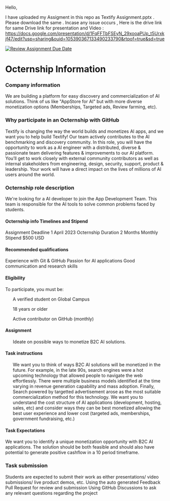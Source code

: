 Hello,

I have uploaded my Assigment in this repo as Textify Assignment.pptx . Please download the same . Incase any issue occurs , Here is the drive link for same 
Drive link for presentation and Video : https://docs.google.com/presentation/d/1FqFFTbFSEyN_29xooaPUp_t5Urxkjf47/edit?usp=sharing&ouid=105390367133490233790&rtpof=true&sd=true

[![Review Assignment Due Date](https://classroom.github.com/assets/deadline-readme-button-8d59dc4de5201274e310e4c54b9627a8934c3b88527886e3b421487c677d23eb.svg)](https://classroom.github.com/a/g0qrl9H4)
<h1>Octernship Information</h1>


<h3>Company information</h3>
We are building a platform for easy discovery and commercialization of AI solutions. Think of us like "AppStore for AI" but with more diverse monetization options (Memberships, Targeted ads, Review farming, etc).

<h3>Why participate in an Octernship with GitHub</h3>
Textify is changing the way the world builds and monetizes AI apps, and we want you to help build Textify! Our team actively contributes to the AI benchmarking and discovery community. In this role, you will have the opportunity to work as a AI engineer with a distributed, diverse & passionate team delivering features & improvements to our AI platform. You’ll get to work closely with external community contributors as well as internal stakeholders from engineering, design, security, support, product & leadership. Your work will have a direct impact on the lives of millions of AI users around the world.

<h3>Octernship role description</h3>
We're looking for a AI developer to join the App Development Team. This team is responsible for the AI tools to solve common problems faced by students.

<h4>Octernship info	Timelines and Stipend</h4>
Assignment Deadline	1 April 2023
Octernship Duration	2 Months
Monthly Stipend	$500 USD

<h4>Recommended qualifications</h4>
Experience with Git & GitHub
Passion for AI applications
Good communication and research skills

<h4>Eligibility</h4>
To participate, you must be:
<ul>A verified student on Global Campus</ul>
<ul>18 years or older</ul>
<ul>Active contributor on GitHub (monthly)</ul>

<h4>Assignment</h4>
<ul>Ideate on possible ways to monetize B2C AI solutions. </ul>

<h4>Task instructions</h4>
<ul> We want you to think of ways B2C AI solutions will be monetized in the future.
For example, in the late 90s, search engines were a hot upcoming technology that allowed people to navigate the web effortlessly. There were multiple business models identified at the time varying in revenue generation capability and mass adoption. Finally, Search powered by targetted advertisement arose as the most suitable commercialization method for this technology.
We want you to understand the cost structure of AI applications (development, hosting, sales, etc) and consider ways they can be best monetized allowing the best user experience and lower cost (targeted ads, memberships, government fundraising, etc.)

</ul>

<h4>Task Expectations</h4>
We want you to identify a unique monetization opportunity with B2C AI applications. The solution should be both feasible and should also have potential to generate positive cashflow in a 10 period timeframe.

<h3>Task submission</h4>

Students are expected to submit their work as either presentations/ video submissions/ live product demos, etc.
Using the auto generated Feedback Pull Request for review and submission
Using GitHub Discussions to ask any relevant questions regarding the project

